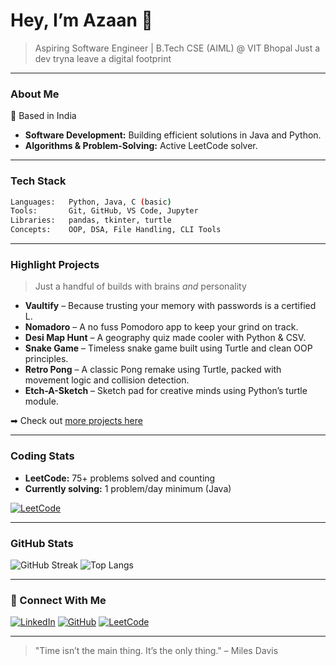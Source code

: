 # Hey, I’m Azaan 👋

> Aspiring Software Engineer | B.Tech CSE (AIML) @ VIT Bhopal
> Just a dev tryna leave a digital footprint

---

### About Me

📍 Based in India
- **Software Development:** Building efficient solutions in Java and Python.
- **Algorithms & Problem-Solving:** Active LeetCode solver.

---

### Tech Stack

```bash
Languages:   Python, Java, C (basic)
Tools:       Git, GitHub, VS Code, Jupyter
Libraries:   pandas, tkinter, turtle
Concepts:    OOP, DSA, File Handling, CLI Tools
```

---

### Highlight Projects

> Just a handful of builds with brains *and* personality

* **Vaultify** – Because trusting your memory with passwords is a certified L.
* **Nomadoro** – A no fuss Pomodoro app to keep your grind on track.
* **Desi Map Hunt** – A geography quiz made cooler with Python & CSV.
* **Snake Game** – Timeless snake game built using Turtle and clean OOP principles.
* **Retro Pong** – A classic Pong remake using Turtle, packed with movement logic and collision detection.
* **Etch-A-Sketch** – Sketch pad for creative minds using Python’s turtle module.

➡ Check out [more projects here](https://github.com/NomadBeetle?tab=repositories)

---

### Coding Stats

* **LeetCode:** 75+ problems solved and counting
* **Currently solving:** 1 problem/day minimum (Java)

[![LeetCode](https://leetcard.jacoblin.cool/NomadBeetle?theme=dark\&font=Karma\&ext=contest)](https://leetcode.com/NomadBeetle/)

---

### GitHub Stats

![GitHub Streak](https://streak-stats.demolab.com?user=NomadBeetle\&theme=tokyonight)
![Top Langs](https://github-readme-stats.vercel.app/api/top-langs/?username=NomadBeetle\&layout=compact\&theme=radical)

---

### 🤝 Connect With Me

[![LinkedIn](https://img.shields.io/badge/-LinkedIn-blue?style=flat\&logo=linkedin)](https://www.linkedin.com/in/azaan-ahmed-a738b4332/)
[![GitHub](https://img.shields.io/badge/-GitHub-black?style=flat\&logo=github)](https://github.com/NomadBeetle)
[![LeetCode](https://img.shields.io/badge/-LeetCode-orange?style=flat\&logo=leetcode)](https://leetcode.com/u/NomadBeetle/)

---

> "Time isn’t the main thing. It’s the only thing." – Miles Davis
